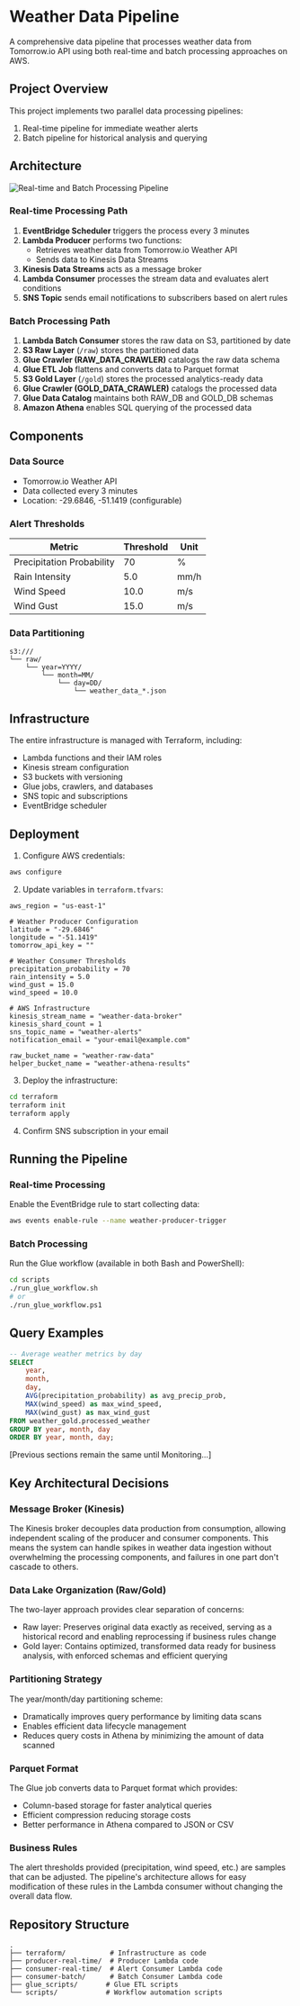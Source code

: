 # Weather Data Pipeline

A comprehensive data pipeline that processes weather data from Tomorrow.io API using both real-time and batch processing approaches on AWS.

## Project Overview

This project implements two parallel data processing pipelines:
1. Real-time pipeline for immediate weather alerts
2. Batch pipeline for historical analysis and querying

## Architecture

![Real-time and Batch Processing Pipeline](assets/realtime-batch-pipeline.drawio.png)


### Real-time Processing Path
1. **EventBridge Scheduler** triggers the process every 3 minutes
2. **Lambda Producer** performs two functions:
   - Retrieves weather data from Tomorrow.io Weather API
   - Sends data to Kinesis Data Streams
3. **Kinesis Data Streams** acts as a message broker
4. **Lambda Consumer** processes the stream data and evaluates alert conditions
5. **SNS Topic** sends email notifications to subscribers based on alert rules

### Batch Processing Path
1. **Lambda Batch Consumer** stores the raw data on S3, partitioned by date
2. **S3 Raw Layer** (`/raw`) stores the partitioned data
3. **Glue Crawler (RAW_DATA_CRAWLER)** catalogs the raw data schema
4. **Glue ETL Job** flattens and converts data to Parquet format
5. **S3 Gold Layer** (`/gold`) stores the processed analytics-ready data
6. **Glue Crawler (GOLD_DATA_CRAWLER)** catalogs the processed data
7. **Glue Data Catalog** maintains both RAW_DB and GOLD_DB schemas
8. **Amazon Athena** enables SQL querying of the processed data

## Components

### Data Source
* Tomorrow.io Weather API
* Data collected every 3 minutes
* Location: -29.6846, -51.1419 (configurable)

### Alert Thresholds
| Metric | Threshold | Unit |
|--------|-----------|------|
| Precipitation Probability | 70 | % |
| Rain Intensity | 5.0 | mm/h |
| Wind Speed | 10.0 | m/s |
| Wind Gust | 15.0 | m/s |

### Data Partitioning
```
s3:///
└── raw/
    └── year=YYYY/
        └── month=MM/
            └── day=DD/
                └── weather_data_*.json
```

## Infrastructure

The entire infrastructure is managed with Terraform, including:
* Lambda functions and their IAM roles
* Kinesis stream configuration
* S3 buckets with versioning
* Glue jobs, crawlers, and databases
* SNS topic and subscriptions
* EventBridge scheduler

## Deployment

1. Configure AWS credentials:
```bash
aws configure
```

2. Update variables in `terraform.tfvars`:
```hcl
aws_region = "us-east-1"

# Weather Producer Configuration
latitude = "-29.6846"  
longitude = "-51.1419"
tomorrow_api_key = ""

# Weather Consumer Thresholds
precipitation_probability = 70
rain_intensity = 5.0
wind_gust = 15.0
wind_speed = 10.0

# AWS Infrastructure
kinesis_stream_name = "weather-data-broker"
kinesis_shard_count = 1
sns_topic_name = "weather-alerts"
notification_email = "your-email@example.com"

raw_bucket_name = "weather-raw-data"
helper_bucket_name = "weather-athena-results"
```

3. Deploy the infrastructure:
```bash
cd terraform
terraform init
terraform apply
```

4. Confirm SNS subscription in your email

## Running the Pipeline

### Real-time Processing
Enable the EventBridge rule to start collecting data:
```bash
aws events enable-rule --name weather-producer-trigger
```

### Batch Processing
Run the Glue workflow (available in both Bash and PowerShell):
```bash
cd scripts
./run_glue_workflow.sh
# or
./run_glue_workflow.ps1
```

## Query Examples

```sql
-- Average weather metrics by day
SELECT 
    year,
    month,
    day,
    AVG(precipitation_probability) as avg_precip_prob,
    MAX(wind_speed) as max_wind_speed,
    MAX(wind_gust) as max_wind_gust
FROM weather_gold.processed_weather
GROUP BY year, month, day
ORDER BY year, month, day;
```
[Previous sections remain the same until Monitoring...]

## Key Architectural Decisions

### Message Broker (Kinesis)
The Kinesis broker decouples data production from consumption, allowing independent scaling of the producer and consumer components. This means the system can handle spikes in weather data ingestion without overwhelming the processing components, and failures in one part don't cascade to others.

### Data Lake Organization (Raw/Gold)
The two-layer approach provides clear separation of concerns:
- Raw layer: Preserves original data exactly as received, serving as a historical record and enabling reprocessing if business rules change
- Gold layer: Contains optimized, transformed data ready for business analysis, with enforced schemas and efficient querying

### Partitioning Strategy
The year/month/day partitioning scheme:
- Dramatically improves query performance by limiting data scans
- Enables efficient data lifecycle management
- Reduces query costs in Athena by minimizing the amount of data scanned

### Parquet Format
The Glue job converts data to Parquet format which provides:
- Column-based storage for faster analytical queries
- Efficient compression reducing storage costs
- Better performance in Athena compared to JSON or CSV

### Business Rules
The alert thresholds provided (precipitation, wind speed, etc.) are samples that can be adjusted. The pipeline's architecture allows for easy modification of these rules in the Lambda consumer without changing the overall data flow.


## Repository Structure
```
.
├── terraform/           # Infrastructure as code
├── producer-real-time/  # Producer Lambda code
├── consumer-real-time/  # Alert Consumer Lambda code
├── consumer-batch/      # Batch Consumer Lambda code
├── glue_scripts/       # Glue ETL scripts
└── scripts/            # Workflow automation scripts
```
